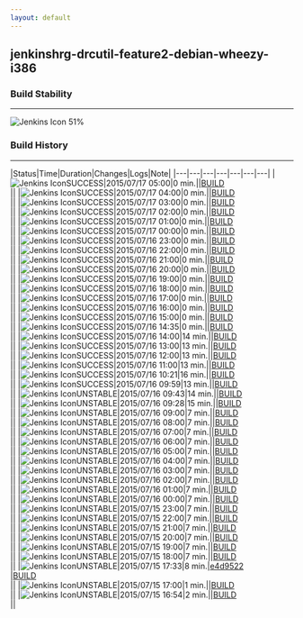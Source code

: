 ```yaml
---
layout: default
---
```

## jenkinshrg-drcutil-feature2-debian-wheezy-i386
### Build Stability
___
![Jenkins Icon](http://jenkinshrg.github.io/images/48x48/health-40to59.png)
51%
  
### Build History
___
|Status|Time|Duration|Changes|Logs|Note|
|---|---|---|---|---|---|---|
|![Jenkins Icon](http://jenkinshrg.github.io/images/24x24/blue.png)SUCCESS|2015/07/17 05:00|0 min.||[BUILD](https://drive.google.com/file/d/0B54sHwaxmuM4b2MyVl8weHNMME0/view?usp=drivesdk)<br>||
|![Jenkins Icon](http://jenkinshrg.github.io/images/24x24/blue.png)SUCCESS|2015/07/17 04:00|0 min.||[BUILD](https://drive.google.com/file/d/0B54sHwaxmuM4bUpMblhiY191UGs/view?usp=drivesdk)<br>||
|![Jenkins Icon](http://jenkinshrg.github.io/images/24x24/blue.png)SUCCESS|2015/07/17 03:00|0 min.||[BUILD](https://drive.google.com/file/d/0B54sHwaxmuM4ay0yOHFUcFNjb2M/view?usp=drivesdk)<br>||
|![Jenkins Icon](http://jenkinshrg.github.io/images/24x24/blue.png)SUCCESS|2015/07/17 02:00|0 min.||[BUILD](https://drive.google.com/file/d/0B54sHwaxmuM4clphSUFaWUpCN1E/view?usp=drivesdk)<br>||
|![Jenkins Icon](http://jenkinshrg.github.io/images/24x24/blue.png)SUCCESS|2015/07/17 01:00|0 min.||[BUILD](https://drive.google.com/file/d/0B54sHwaxmuM4aEtReWpld2t3dk0/view?usp=drivesdk)<br>||
|![Jenkins Icon](http://jenkinshrg.github.io/images/24x24/blue.png)SUCCESS|2015/07/17 00:00|0 min.||[BUILD](https://drive.google.com/file/d/0B54sHwaxmuM4d2M1OGpscElrZW8/view?usp=drivesdk)<br>||
|![Jenkins Icon](http://jenkinshrg.github.io/images/24x24/blue.png)SUCCESS|2015/07/16 23:00|0 min.||[BUILD](https://drive.google.com/file/d/0B54sHwaxmuM4S3dUU01WR20xOFk/view?usp=drivesdk)<br>||
|![Jenkins Icon](http://jenkinshrg.github.io/images/24x24/blue.png)SUCCESS|2015/07/16 22:00|0 min.||[BUILD](https://drive.google.com/file/d/0B54sHwaxmuM4QWo3amNRbGxsNEk/view?usp=drivesdk)<br>||
|![Jenkins Icon](http://jenkinshrg.github.io/images/24x24/blue.png)SUCCESS|2015/07/16 21:00|0 min.||[BUILD](https://drive.google.com/file/d/0B54sHwaxmuM4YnN3ei1KdWpOOUE/view?usp=drivesdk)<br>||
|![Jenkins Icon](http://jenkinshrg.github.io/images/24x24/blue.png)SUCCESS|2015/07/16 20:00|0 min.||[BUILD](https://drive.google.com/file/d/0B54sHwaxmuM4c0JYVXZpWFRCdmc/view?usp=drivesdk)<br>||
|![Jenkins Icon](http://jenkinshrg.github.io/images/24x24/blue.png)SUCCESS|2015/07/16 19:00|0 min.||[BUILD](https://drive.google.com/file/d/0B54sHwaxmuM4OTF4Ri1uc21rQ1k/view?usp=drivesdk)<br>||
|![Jenkins Icon](http://jenkinshrg.github.io/images/24x24/blue.png)SUCCESS|2015/07/16 18:00|0 min.||[BUILD](https://drive.google.com/file/d/0B54sHwaxmuM4UjhweDVhV2gyZFE/view?usp=drivesdk)<br>||
|![Jenkins Icon](http://jenkinshrg.github.io/images/24x24/blue.png)SUCCESS|2015/07/16 17:00|0 min.||[BUILD](https://drive.google.com/file/d/0B54sHwaxmuM4dE54bHItMFFMU0k/view?usp=drivesdk)<br>||
|![Jenkins Icon](http://jenkinshrg.github.io/images/24x24/blue.png)SUCCESS|2015/07/16 16:00|0 min.||[BUILD](https://drive.google.com/file/d/0B54sHwaxmuM4SnJRcDRwb0tabVk/view?usp=drivesdk)<br>||
|![Jenkins Icon](http://jenkinshrg.github.io/images/24x24/blue.png)SUCCESS|2015/07/16 15:00|0 min.||[BUILD](https://drive.google.com/file/d/0B54sHwaxmuM4eWE3Y2tBSTg4TGs/view?usp=drivesdk)<br>||
|![Jenkins Icon](http://jenkinshrg.github.io/images/24x24/blue.png)SUCCESS|2015/07/16 14:35|0 min.||[BUILD](https://drive.google.com/file/d/0B54sHwaxmuM4Y0dEVW95RUVQMEk/view?usp=drivesdk)<br>||
|![Jenkins Icon](http://jenkinshrg.github.io/images/24x24/blue.png)SUCCESS|2015/07/16 14:00|14 min.||[BUILD](https://drive.google.com/file/d/0B54sHwaxmuM4NDBJM1JvS21mT1U/view?usp=drivesdk)<br>||
|![Jenkins Icon](http://jenkinshrg.github.io/images/24x24/blue.png)SUCCESS|2015/07/16 13:00|13 min.||[BUILD](https://drive.google.com/file/d/0B54sHwaxmuM4dWloeHEyN3BfZTQ/view?usp=drivesdk)<br>||
|![Jenkins Icon](http://jenkinshrg.github.io/images/24x24/blue.png)SUCCESS|2015/07/16 12:00|13 min.||[BUILD](https://drive.google.com/file/d/0B54sHwaxmuM4dWZxeU03X0ZGbGc/view?usp=drivesdk)<br>||
|![Jenkins Icon](http://jenkinshrg.github.io/images/24x24/blue.png)SUCCESS|2015/07/16 11:00|13 min.||[BUILD](https://drive.google.com/file/d/0B54sHwaxmuM4THJQd3pHTVVfblk/view?usp=drivesdk)<br>||
|![Jenkins Icon](http://jenkinshrg.github.io/images/24x24/blue.png)SUCCESS|2015/07/16 10:21|16 min.||[BUILD](https://drive.google.com/file/d/0B54sHwaxmuM4c2VWTi1EWWtHX1E/view?usp=drivesdk)<br>||
|![Jenkins Icon](http://jenkinshrg.github.io/images/24x24/blue.png)SUCCESS|2015/07/16 09:59|13 min.||[BUILD](https://drive.google.com/file/d/0B54sHwaxmuM4UEplN1pFTEd3elE/view?usp=drivesdk)<br>||
|![Jenkins Icon](http://jenkinshrg.github.io/images/24x24/yellow.png)UNSTABLE|2015/07/16 09:43|14 min.||[BUILD](https://drive.google.com/file/d/0B54sHwaxmuM4UEp0RnltNmlIZzg/view?usp=drivesdk)<br>||
|![Jenkins Icon](http://jenkinshrg.github.io/images/24x24/yellow.png)UNSTABLE|2015/07/16 09:28|15 min.||[BUILD](https://drive.google.com/file/d/0B54sHwaxmuM4czdOY19UME81VDQ/view?usp=drivesdk)<br>||
|![Jenkins Icon](http://jenkinshrg.github.io/images/24x24/yellow.png)UNSTABLE|2015/07/16 09:00|7 min.||[BUILD](https://drive.google.com/file/d/0B54sHwaxmuM4YzhjX1ZPN09qVXM/view?usp=drivesdk)<br>||
|![Jenkins Icon](http://jenkinshrg.github.io/images/24x24/yellow.png)UNSTABLE|2015/07/16 08:00|7 min.||[BUILD](https://drive.google.com/file/d/0B54sHwaxmuM4X21JeVp6MTlSSmc/view?usp=drivesdk)<br>||
|![Jenkins Icon](http://jenkinshrg.github.io/images/24x24/yellow.png)UNSTABLE|2015/07/16 07:00|7 min.||[BUILD](https://drive.google.com/file/d/0B54sHwaxmuM4TjdwbmlzVWhLYUk/view?usp=drivesdk)<br>||
|![Jenkins Icon](http://jenkinshrg.github.io/images/24x24/yellow.png)UNSTABLE|2015/07/16 06:00|7 min.||[BUILD](https://drive.google.com/file/d/0B54sHwaxmuM4WExmNnljSS1Vd0U/view?usp=drivesdk)<br>||
|![Jenkins Icon](http://jenkinshrg.github.io/images/24x24/yellow.png)UNSTABLE|2015/07/16 05:00|7 min.||[BUILD](https://drive.google.com/file/d/0B54sHwaxmuM4UHZDblpUNVdNaU0/view?usp=drivesdk)<br>||
|![Jenkins Icon](http://jenkinshrg.github.io/images/24x24/yellow.png)UNSTABLE|2015/07/16 04:00|7 min.||[BUILD](https://drive.google.com/file/d/0B54sHwaxmuM4dkhmOWdlMnh2M2s/view?usp=drivesdk)<br>||
|![Jenkins Icon](http://jenkinshrg.github.io/images/24x24/yellow.png)UNSTABLE|2015/07/16 03:00|7 min.||[BUILD](https://drive.google.com/file/d/0B54sHwaxmuM4X3JVQ09iNlViZEk/view?usp=drivesdk)<br>||
|![Jenkins Icon](http://jenkinshrg.github.io/images/24x24/yellow.png)UNSTABLE|2015/07/16 02:00|7 min.||[BUILD](https://drive.google.com/file/d/0B54sHwaxmuM4S2hmY3hvN0dBRjg/view?usp=drivesdk)<br>||
|![Jenkins Icon](http://jenkinshrg.github.io/images/24x24/yellow.png)UNSTABLE|2015/07/16 01:00|7 min.||[BUILD](https://drive.google.com/file/d/0B54sHwaxmuM4WWV2QWRlWml6bzA/view?usp=drivesdk)<br>||
|![Jenkins Icon](http://jenkinshrg.github.io/images/24x24/yellow.png)UNSTABLE|2015/07/16 00:00|7 min.||[BUILD](https://drive.google.com/file/d/0B54sHwaxmuM4TVJFWnJkZkpCcTQ/view?usp=drivesdk)<br>||
|![Jenkins Icon](http://jenkinshrg.github.io/images/24x24/yellow.png)UNSTABLE|2015/07/15 23:00|7 min.||[BUILD](https://drive.google.com/file/d/0B54sHwaxmuM4eHRuc0pfTGlDa3M/view?usp=drivesdk)<br>||
|![Jenkins Icon](http://jenkinshrg.github.io/images/24x24/yellow.png)UNSTABLE|2015/07/15 22:00|7 min.||[BUILD](https://drive.google.com/file/d/0B54sHwaxmuM4MUlLUzZCVG5sUk0/view?usp=drivesdk)<br>||
|![Jenkins Icon](http://jenkinshrg.github.io/images/24x24/yellow.png)UNSTABLE|2015/07/15 21:00|7 min.||[BUILD](https://drive.google.com/file/d/0B54sHwaxmuM4V0EyNlRDNGk1SkU/view?usp=drivesdk)<br>||
|![Jenkins Icon](http://jenkinshrg.github.io/images/24x24/yellow.png)UNSTABLE|2015/07/15 20:00|7 min.||[BUILD](https://drive.google.com/file/d/0B54sHwaxmuM4eGE2UU53STBpZUE/view?usp=drivesdk)<br>||
|![Jenkins Icon](http://jenkinshrg.github.io/images/24x24/yellow.png)UNSTABLE|2015/07/15 19:00|7 min.||[BUILD](https://drive.google.com/file/d/0B54sHwaxmuM4NE1sTERfNFROWHc/view?usp=drivesdk)<br>||
|![Jenkins Icon](http://jenkinshrg.github.io/images/24x24/yellow.png)UNSTABLE|2015/07/15 18:00|7 min.||[BUILD](https://drive.google.com/file/d/0B54sHwaxmuM4WGNDSURLSHdQOTQ/view?usp=drivesdk)<br>||
|![Jenkins Icon](http://jenkinshrg.github.io/images/24x24/yellow.png)UNSTABLE|2015/07/15 17:33|8 min.|[e4d9522](https://github.com/jrl-umi3218/hrpsys-humanoid/commit/e4d95227a16fed7dc6bcd345365310a133436179)<br>|[BUILD](https://drive.google.com/file/d/0B54sHwaxmuM4UWpsUDkzWUlhVHc/view?usp=drivesdk)<br>||
|![Jenkins Icon](http://jenkinshrg.github.io/images/24x24/yellow.png)UNSTABLE|2015/07/15 17:00|1 min.||[BUILD](https://drive.google.com/file/d/0B54sHwaxmuM4U1NTRVphNUVRdG8/view?usp=drivesdk)<br>||
|![Jenkins Icon](http://jenkinshrg.github.io/images/24x24/yellow.png)UNSTABLE|2015/07/15 16:54|2 min.||[BUILD](https://drive.google.com/file/d/0B54sHwaxmuM4WWRmMmh1VzdXSEU/view?usp=drivesdk)<br>||
